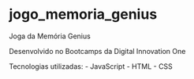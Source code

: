# jogo_memoria_genius
Joga da Memória Genius

Desenvolvido no Bootcamps da Digital Innovation One

Tecnologias utilizadas:
    - JavaScript
    - HTML
    - CSS

